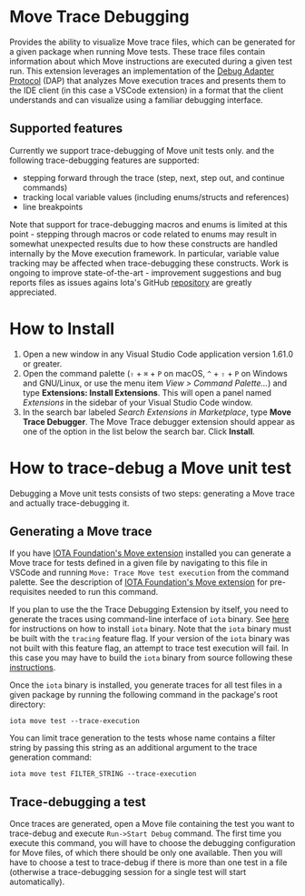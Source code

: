 # Move Trace Debugging

Provides the ability to visualize Move trace files, which can be generated for a given package when running Move tests. These trace files contain information about which Move instructions are executed during a given test run. This extension leverages an implementation of the [Debug Adapter Protocol](https://microsoft.github.io/debug-adapter-protocol) (DAP) that analyzes Move execution traces and presents them to the IDE client (in this case a VSCode extension) in a format that the client understands and can visualize using a familiar debugging interface.

## Supported features

Currently we support trace-debugging of Move unit tests only. and the following trace-debugging features are supported:

- stepping forward through the trace (step, next, step out, and continue commands)
- tracking local variable values (including enums/structs and references)
- line breakpoints

Note that support for trace-debugging macros and enums is limited at this point - stepping through macros or code related to enums may result in somewhat unexpected results due to how these constructs are handled internally by the Move execution framework. In particular, variable value tracking may be affected when trace-debugging these constructs. Work is ongoing to improve state-of-the-art - improvement suggestions and bug reports files as issues agains Iota's GitHub [repository](https://github.com/iotaledger/iota) are greatly appreciated.

# How to Install

1. Open a new window in any Visual Studio Code application version 1.61.0 or greater.
2. Open the command palette (`⇧` + `⌘` + `P` on macOS, `^` + `⇧` + `P` on Windows and GNU/Linux,
   or use the menu item _View > Command Palette..._) and
   type **Extensions: Install Extensions**. This will open a panel named _Extensions_ in the
   sidebar of your Visual Studio Code window.
3. In the search bar labeled _Search Extensions in Marketplace_, type **Move Trace Debugger**. The Move Trace debugger extension
   should appear as one of the option in the list below the search bar. Click **Install**.

# How to trace-debug a Move unit test

Debugging a Move unit tests consists of two steps: generating a Move trace and actually trace-debugging it.

## Generating a Move trace

If you have [IOTA Foundation's Move extension](https://marketplace.visualstudio.com/items?itemName=iota.move) installed you can generate a Move trace for tests defined in a given file by navigating to this file in VSCode and running `Move: Trace Move test execution` from the command palette. See the description of [IOTA Foundation's Move extension](https://marketplace.visualstudio.com/items?itemName=iota.move) for pre-requisites needed to run this command.

If you plan to use the the Trace Debugging Extension by itself, you need to generate the traces using command-line interface of `iota` binary. See [here](https://docs.iota.org/guides/developer/getting-started/iota-install) for instructions on how to install `iota` binary. Note that the `iota` binary must be built with the `tracing` feature flag. If your version of the `iota` binary was not built with this feature flag, an attempt to trace test execution will fail. In this case you may have to build the `iota` binary from source following these [instructions](https://docs.iota.org/guides/developer/getting-started/iota-install#install-iota-binaries-from-source).

Once the `iota` binary is installed, you generate traces for all test files in a given package by running the following command in the package's root directory:

```shell
iota move test --trace-execution
```

You can limit trace generation to the tests whose name contains a filter string by passing this string as an additional argument to the trace generation command:

```shell
iota move test FILTER_STRING --trace-execution
```

## Trace-debugging a test

Once traces are generated, open a Move file containing the test you want to trace-debug and execute `Run->Start Debug` command. The first time you execute this command, you will have to choose the debugging configuration for Move files, of which there should be only one available. Then you will have to choose a test to trace-debug if there is more than one test in a file (otherwise a trace-debugging session for a single test will start automatically).
